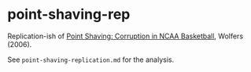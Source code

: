 # point-shaving-rep
Replication-ish of [Point Shaving: Corruption in NCAA Basketball](https://users.nber.org/~jwolfers/papers/PointShaving.pdf), Wolfers (2006).

See `point-shaving-replication.md` for the analysis. 
